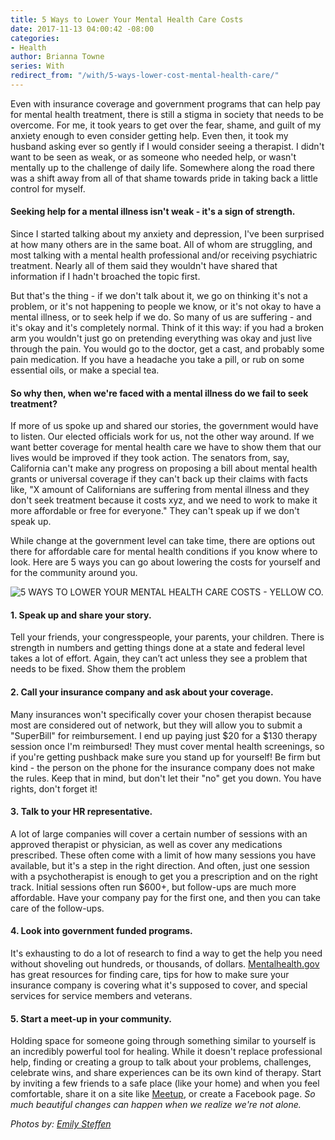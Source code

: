 ```yaml
---
title: 5 Ways to Lower Your Mental Health Care Costs
date: 2017-11-13 04:00:42 -08:00
categories:
- Health
author: Brianna Towne
series: With
redirect_from: "/with/5-ways-lower-cost-mental-health-care/"
---
```


Even with insurance coverage and government programs that can help pay for mental health treatment, there is still a stigma in society that needs to be overcome. For me, it took years to get over the fear, shame, and guilt of my anxiety enough to even consider getting help. Even then, it took my husband asking ever so gently if I would consider seeing a therapist. I didn't want to be seen as weak, or as someone who needed help, or wasn't mentally up to the challenge of daily life. Somewhere along the road there was a shift away from all of that shame towards pride in taking back a little control for myself.

#### Seeking help for a mental illness isn't weak - it's a sign of strength.

Since I started talking about my anxiety and depression, I've been surprised at how many others are in the same boat. All of whom are struggling, and most talking with a mental health professional and/or receiving psychiatric treatment. Nearly all of them said they wouldn't have shared that information if I hadn't broached the topic first.

But that's the thing - if we don't talk about it, we go on thinking it's not a problem, or it's not happening to people we know, or it's not okay to have a mental illness, or to seek help if we do. So many of us are suffering - and it's okay and it's completely normal. Think of it this way: if you had a broken arm you wouldn't just go on pretending everything was okay and just live through the pain. You would go to the doctor, get a cast, and probably some pain medication. If you have a headache you take a pill, or rub on some essential oils, or make a special tea.

#### So why then, when we're faced with a mental illness do we fail to seek treatment?

If more of us spoke up and shared our stories, the government would have to listen. Our elected officials work for us, not the other way around. If we want better coverage for mental health care we have to show them that our lives would be improved if they took action. The senators from, say, California can't make any progress on proposing a bill about mental health grants or universal coverage if they can't back up their claims with facts like, "X amount of Californians are suffering from mental illness and they don't seek treatment because it costs xyz, and we need to work to make it more affordable or free for everyone." They can't speak up if we don't speak up.

While change at the government level can take time, there are options out there for affordable care for mental health conditions if you know where to look. Here are 5 ways you can go about lowering the costs for yourself and for the community around you.

![5 WAYS TO LOWER YOUR MENTAL HEALTH CARE COSTS - YELLOW CO.](https://yellow-blog-images.imgix.net/2017/11/image5-S.png)

#### 1\. Speak up and share your story.

Tell your friends, your congresspeople, your parents, your children. There is strength in numbers and getting things done at a state and federal level takes a lot of effort. Again, they can’t act unless they see a problem that needs to be fixed. Show them the problem

#### 2\. Call your insurance company and ask about your coverage.

Many insurances won't specifically cover your chosen therapist because most are considered out of network, but they will allow you to submit a "SuperBill" for reimbursement. I end up paying just $20 for a $130 therapy session once I'm reimbursed! They must cover mental health screenings, so if you're getting pushback make sure you stand up for yourself! Be firm but kind - the person on the phone for the insurance company does not make the rules. Keep that in mind, but don't let their "no" get you down. You have rights, don't forget it!

#### 3\. Talk to your HR representative.

A lot of large companies will cover a certain number of sessions with an approved therapist or physician, as well as cover any medications prescribed. These often come with a limit of how many sessions you have available, but it's a step in the right direction. And often, just one session with a psychotherapist is enough to get you a prescription and on the right track. Initial sessions often run $600+, but follow-ups are much more affordable. Have your company pay for the first one, and then you can take care of the follow-ups.

#### 4\. Look into government funded programs.

It's exhausting to do a lot of research to find a way to get the help you need without shoveling out hundreds, or thousands, of dollars. [Mentalhealth.gov](https://www.mentalhealth.gov/index.html) has great resources for finding care, tips for how to make sure your insurance company is covering what it's supposed to cover, and special services for service members and veterans.

#### 5\. Start a meet-up in your community.

Holding space for someone going through something similar to yourself is an incredibly powerful tool for healing. While it doesn't replace professional help, finding or creating a group to talk about your problems, challenges, celebrate wins, and share experiences can be its own kind of therapy. Start by inviting a few friends to a safe place (like your home) and when you feel comfortable, share it on a site like [Meetup](https://www.meetup.com/?_cookie-check=t9AxW4TnnV2GnoW2), or create a Facebook page. _So much beautiful changes can happen when we realize we're not alone._

_Photos by: [Emily Steffen](https://www.instagram.com/EM.steffen/)_
